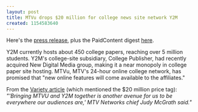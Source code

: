 ```yaml
---
layout: post
title: MTVu drops $20 million for college news site network Y2M
created: 1154583640
---
```

Here's the <a href="http://biz.yahoo.com/prnews/060802/nyw102.html?.v=64" target="_blank">press release</a>, plus the PaidContent digest <a href="http://www.paidcontent.org/viacoms-mtvu-to-acquire-online-campus-newspaper-network-y2m" target="_blank">here</a>.

Y2M currently hosts about 450 college papers, reaching over 5 million students. Y2M's college-site subsidiary, College Publisher, had recently acquired New Digital Media group, making it a near monopoly in college paper site hosting. MTVu, MTV's 24-hour online college network, has promised that "new online features will come available to the affiliates."

From the <a href="http://www.variety.com/article/VR1117947866?categoryid=14&cs=1&nid=2570" target="_blank">Variety article</a> (which mentioned the $20 million price tag):
<i>"'Bringing MTVU and Y2M together is another avenue for us to be everywhere our audiences are,' MTV Networks chief Judy McGrath said."</i>
